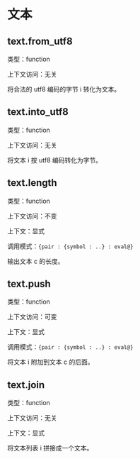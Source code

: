 # 文本

## text.from_utf8

类型：function

上下文访问：无关

将合法的 utf8 编码的字节 i 转化为文本。

## text.into_utf8

类型：function

上下文访问：无关

将文本 i 按 utf8 编码转化为字节。

## text.length

类型：function

上下文访问：不变

上下文：显式

调用模式：`{pair : {symbol : ..} : eval@}`

输出文本 c 的长度。

## text.push

类型：function

上下文访问：可变

上下文：显式

调用模式：`{pair : {symbol : ..} : eval@}`

将文本 i 附加到文本 c 的后面。

## text.join

类型：function

上下文访问：无关

上下文：显式

将文本列表 i 拼接成一个文本。
